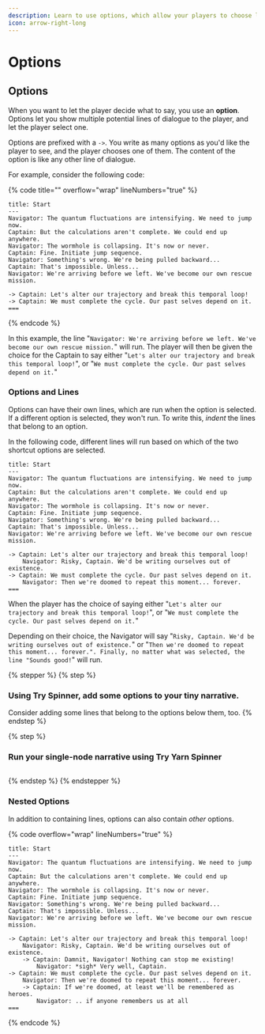 ```yaml
---
description: Learn to use options, which allow your players to choose lines of dialogue.
icon: arrow-right-long
---
```


# Options

## Options

When you want to let the player decide what to say, you use an **option**. Options let you show multiple potential lines of dialogue to the player, and let the player select one.

Options are prefixed with a `->`. You write as many options as you'd like the player to see, and the player chooses one of them. The content of the option is like any other line of dialogue.

For example, consider the following code:

{% code title="" overflow="wrap" lineNumbers="true" %}
```markup
title: Start
---
Navigator: The quantum fluctuations are intensifying. We need to jump now.
Captain: But the calculations aren't complete. We could end up anywhere.
Navigator: The wormhole is collapsing. It's now or never.
Captain: Fine. Initiate jump sequence.
Navigator: Something's wrong. We're being pulled backward...
Captain: That's impossible. Unless...
Navigator: We're arriving before we left. We've become our own rescue mission.

-> Captain: Let's alter our trajectory and break this temporal loop!
-> Captain: We must complete the cycle. Our past selves depend on it.
===
```
{% endcode %}

In this example, the line "`Navigator: We're arriving before we left. We've become our own rescue mission.`" will run. The player will then be given the choice for the Captain to say either "`Let's alter our trajectory and break this temporal loop!`", or "`We must complete the cycle. Our past selves depend on it.`"

### Options and Lines

Options can have their own lines, which are run when the option is selected. If a different option is selected, they won't run. To write this, _indent_ the lines that belong to an option.

In the following code, different lines will run based on which of the two shortcut options are selected.

```
title: Start
---
Navigator: The quantum fluctuations are intensifying. We need to jump now.
Captain: But the calculations aren't complete. We could end up anywhere.
Navigator: The wormhole is collapsing. It's now or never.
Captain: Fine. Initiate jump sequence.
Navigator: Something's wrong. We're being pulled backward...
Captain: That's impossible. Unless...
Navigator: We're arriving before we left. We've become our own rescue mission.

-> Captain: Let's alter our trajectory and break this temporal loop!
    Navigator: Risky, Captain. We'd be writing ourselves out of existence.
-> Captain: We must complete the cycle. Our past selves depend on it.
    Navigator: Then we're doomed to repeat this moment... forever.
===
```

When the player has the choice of saying either "`Let's alter our trajectory and break this temporal loop!`", or "`We must complete the cycle. Our past selves depend on it.`"&#x20;

Depending on their choice, the Navigator will say "`Risky, Captain. We'd be writing ourselves out of existence.`" or "`Then we're doomed to repeat this moment... forever.". Finally, no matter what was selected, the line "Sounds good!`" will run.

{% stepper %}
{% step %}
### Using Try Spinner, add some options to your tiny narrative.

Consider adding some lines that belong to the options below them, too.
{% endstep %}

{% step %}
### Run your single-node narrative using Try Yarn Spinner

<figure><img src="../../.gitbook/assets/Screenshot 2025-03-07 at 1.56.45 pm.png" alt=""><figcaption></figcaption></figure>
{% endstep %}
{% endstepper %}

### Nested Options

In addition to containing lines, options can also contain _other_ options.

{% code overflow="wrap" lineNumbers="true" %}
```markup
title: Start
---
Navigator: The quantum fluctuations are intensifying. We need to jump now.
Captain: But the calculations aren't complete. We could end up anywhere.
Navigator: The wormhole is collapsing. It's now or never.
Captain: Fine. Initiate jump sequence.
Navigator: Something's wrong. We're being pulled backward...
Captain: That's impossible. Unless...
Navigator: We're arriving before we left. We've become our own rescue mission.

-> Captain: Let's alter our trajectory and break this temporal loop!
    Navigator: Risky, Captain. We'd be writing ourselves out of existence.
    -> Captain: Damnit, Navigator! Nothing can stop me existing!
        Navigator: *sigh* Very well, Captain.
-> Captain: We must complete the cycle. Our past selves depend on it.
    Navigator: Then we're doomed to repeat this moment... forever.
    -> Captain: If we're doomed, at least we'll be remembered as heroes.
        Navigator: .. if anyone remembers us at all
===
```
{% endcode %}

